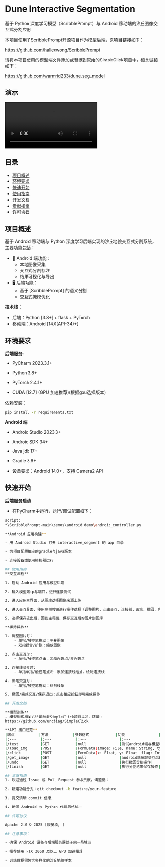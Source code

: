 # Dune Interactive Segmentation

基于 Python 深度学习模型（ScribblePrompt）与 Android 移动端的沙丘图像交互式分割应用

本项目使用了ScribblePrompt开源项目作为模型后端，原项目链接如下：

https://github.com/halleewong/ScribblePrompt

请将本项目使用的模型端文件添加或替换到原始的SimpleClick项目中，相关链接如下：

https://github.com/warmrid233/dune_seg_model

## 演示
<video controls src="demo_video.mp4" title="Title"></video>

## 目录
- [项目概述](#项目概述)
- [环境要求](#环境要求)
- [快速开始](#快速开始)
- [使用指南](#使用指南)
- [开发文档](#开发文档)
- [贡献指南](#贡献指南)
- [许可协议](#许可协议)

## 项目概述
基于 Android 移动端与 Python 深度学习后端实现的沙丘地貌交互式分割系统，主要功能包括：

- 📱 Android 端功能：
  - 本地图像采集
  - 交互式分割标注
  - 结果可视化与导出
- 🖥️ 后端功能：
  - 基于 [ScribblePrompt] 的语义分割
  - 交互式掩模优化

**技术栈**：
- 后端：Python [3.8+] + flask + PyTorch
- 移动端：Android [14.0(API-34)+]


## 环境要求
**后端服务**:
- PyCharm 2023.3.1+

- Python 3.8+

- PyTorch 2.4.1+

- CUDA [12.7] (GPU 加速推荐)(根据gpu选择版本)

依赖安装：

```bash
pip install -r requirements.txt
```

**Android 端**:

- Android Studio 2023.3+

- Android SDK 34+

- Java jdk 17+

- Gradle 8.6+

- 设备要求：Android 14.0+，支持 Camera2 API

## 快速开始

**后端服务启动**
- 在PyCharm中运行，运行/调试配置如下：
~~~bash
script: 
*\ScribblePrompt-main\demos\android demo\android_controller.py

**Android 应用构建**

- 用 Android Studio 打开 interactive_segment 的 app 目录

- 为项目配置相应的gradle与java版本

- 连接设备或使用模拟器运行

## 使用指南
**交互流程**

1. 启动 Android 应用与模型后端

2. 输入模型端ip与端口，进行连接测试

3. 进入应用主界面，从图库选择图像来源上传

4. 进入交互界面，使用左侧按钮进行操作选择（调整图片，点击交互，连接线，画笔，撤回，完成交互，保存退出）

5. 选择保存退出后，回到主界面，保存交互后的图片到图库

**手势操作**

1. 调整图片时：
    - 单指/触控笔拖动：平移图像
    - 双指捏合/扩张：缩放图像

2. 点击交互时：
    - 单指/触控笔点击：添加兴趣点/非兴趣点

3. 连接线交互时:
    - 单指单指/触控笔点击：添加连接线结点，绘制连接线

4. 画笔交互时：
    - 单指/触控笔拖动：绘制线条

5. 撤回/完成交互/保存退出：点击相应按钮即可完成操作

## 开发文档

**模型训练**
- 模型训练相关方法可参考SimpleClick项目描述，链接：
https://github.com/uncbiag/SimpleClick

**API 接口规范**
|端点           |方法           |参数格式            |功能               |
|:---           |:---           |:---               |:---              |
|/test          |GET            |null               |测试android端与模型端链接|
|/load_img      |POST           |FormData(image: File, name: String, type: String)|android端上传图片|
|/click         |POST           |FormData(x: Float, y: Float, flag: Int)          |android端上传点击交互数据，执行分割|
|/get_image     |GET            |null               |android端获取交互后的图片|
|/undo          |GET            |null               |执行撤回分割操作|
|/finish        |GET            |null               |执行分割结果保存操作|

## 贡献指南
1. 欢迎通过 Issue 或 Pull Request 参与贡献，请遵循：

2. 新建功能分支：git checkout -b feature/your-feature

3. 提交清晰 commit 信息

4. 确保 Android 与 Python 代码风格统一
			
## 许可协议

Apache 2.0 © 2025 [康昊楠, ]

## 注意事项：

- 确保 Android 设备与后端服务器处于同一局域网

- 推荐使用 RTX 3060 及以上 GPU 加速推理

- 训练数据需包含多样化的沙丘地貌样本
